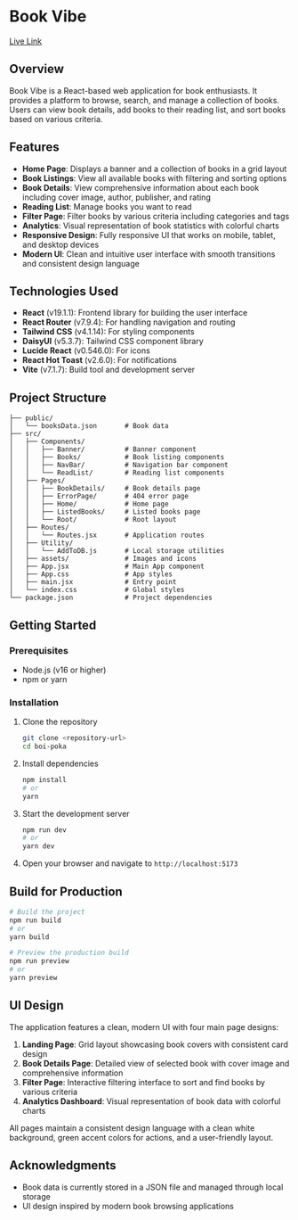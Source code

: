 # Book Vibe

[Live Link](https://book-vibe-47b.pages.dev/)

## Overview

Book Vibe is a React-based web application for book enthusiasts. It provides a platform to browse, search, and manage a collection of books. Users can view book details, add books to their reading list, and sort books based on various criteria.

## Features

- **Home Page**: Displays a banner and a collection of books in a grid layout
- **Book Listings**: View all available books with filtering and sorting options
- **Book Details**: View comprehensive information about each book including cover image, author, publisher, and rating
- **Reading List**: Manage books you want to read
- **Filter Page**: Filter books by various criteria including categories and tags
- **Analytics**: Visual representation of book statistics with colorful charts
- **Responsive Design**: Fully responsive UI that works on mobile, tablet, and desktop devices
- **Modern UI**: Clean and intuitive user interface with smooth transitions and consistent design language

## Technologies Used

- **React** (v19.1.1): Frontend library for building the user interface
- **React Router** (v7.9.4): For handling navigation and routing
- **Tailwind CSS** (v4.1.14): For styling components
- **DaisyUI** (v5.3.7): Tailwind CSS component library
- **Lucide React** (v0.546.0): For icons
- **React Hot Toast** (v2.6.0): For notifications
- **Vite** (v7.1.7): Build tool and development server

## Project Structure

```
├── public/
│   └── booksData.json       # Book data
├── src/
│   ├── Components/
│   │   ├── Banner/          # Banner component
│   │   ├── Books/           # Book listing components
│   │   ├── NavBar/          # Navigation bar component
│   │   └── ReadList/        # Reading list components
│   ├── Pages/
│   │   ├── BookDetails/     # Book details page
│   │   ├── ErrorPage/       # 404 error page
│   │   ├── Home/            # Home page
│   │   ├── ListedBooks/     # Listed books page
│   │   └── Root/            # Root layout
│   ├── Routes/
│   │   └── Routes.jsx       # Application routes
│   ├── Utility/
│   │   └── AddToDB.js       # Local storage utilities
│   ├── assets/              # Images and icons
│   ├── App.jsx              # Main App component
│   ├── App.css              # App styles
│   ├── main.jsx             # Entry point
│   └── index.css            # Global styles
└── package.json             # Project dependencies
```

## Getting Started

### Prerequisites

- Node.js (v16 or higher)
- npm or yarn

### Installation

1. Clone the repository
   ```bash
   git clone <repository-url>
   cd boi-poka
   ```

2. Install dependencies
   ```bash
   npm install
   # or
   yarn
   ```

3. Start the development server
   ```bash
   npm run dev
   # or
   yarn dev
   ```

4. Open your browser and navigate to `http://localhost:5173`

## Build for Production

```bash
# Build the project
npm run build
# or
yarn build

# Preview the production build
npm run preview
# or
yarn preview
```

## UI Design

The application features a clean, modern UI with four main page designs:

1. **Landing Page**: Grid layout showcasing book covers with consistent card design
2. **Book Details Page**: Detailed view of selected book with cover image and comprehensive information
3. **Filter Page**: Interactive filtering interface to sort and find books by various criteria
4. **Analytics Dashboard**: Visual representation of book data with colorful charts

All pages maintain a consistent design language with a clean white background, green accent colors for actions, and a user-friendly layout.

## Acknowledgments

- Book data is currently stored in a JSON file and managed through local storage
- UI design inspired by modern book browsing applications
